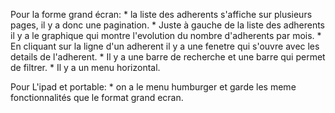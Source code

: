 Pour la forme grand écran:
    * la liste des adherents s'affiche sur plusieurs pages, il y a donc une pagination.
    * Juste à gauche de la liste des adherents il y a le graphique qui montre l'evolution du   nombre d'adherents par mois.
    * En cliquant sur la ligne d'un adherent il y a une fenetre qui s'ouvre avec les details de l'adherent.
    * Il y a une barre de recherche et une barre qui permet de filtrer.
    * Il y a un menu horizontal.
    
Pour L'ipad  et portable:
    * on a le menu humburger et garde les meme fonctionnalités que le format grand ecran.
    
